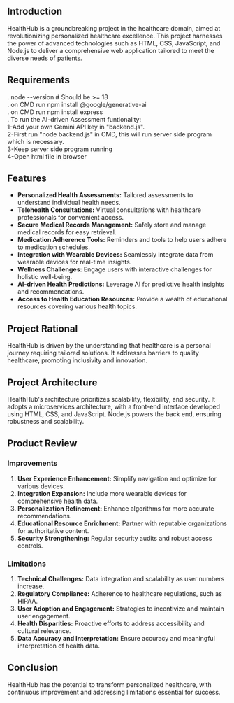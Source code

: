 <h2>Introduction</h2>

  <p>HealthHub is a groundbreaking project in the healthcare domain, aimed at revolutionizing personalized healthcare excellence. This project harnesses the power of advanced technologies such as HTML, CSS, JavaScript, and Node.js to deliver a comprehensive web application tailored to meet the diverse needs of patients.</p>

<h2>Requirements</h2>
<p>
  . node --version # Should be >= 18<br>
  . on CMD run npm install @google/generative-ai<br>
  . on CMD run npm install express<br>
  . To run the AI-driven Assessment funtionality:<br>
      1-Add your own Gemini API key in "backend.js".<br>
      2-First run "node backend.js" in CMD, this will run server side program which is necessary.<br>
      3-Keep server side program running<br>
      4-Open html file in browser<br>
</p>
  <h2>Features</h2>

  <ul>
    <li><strong>Personalized Health Assessments:</strong> Tailored assessments to understand individual health needs.</li>
    <li><strong>Telehealth Consultations:</strong> Virtual consultations with healthcare professionals for convenient access.</li>
    <li><strong>Secure Medical Records Management:</strong> Safely store and manage medical records for easy retrieval.</li>
    <li><strong>Medication Adherence Tools:</strong> Reminders and tools to help users adhere to medication schedules.</li>
    <li><strong>Integration with Wearable Devices:</strong> Seamlessly integrate data from wearable devices for real-time insights.</li>
    <li><strong>Wellness Challenges:</strong> Engage users with interactive challenges for holistic well-being.</li>
    <li><strong>AI-driven Health Predictions:</strong> Leverage AI for predictive health insights and recommendations.</li>
    <li><strong>Access to Health Education Resources:</strong> Provide a wealth of educational resources covering various health topics.</li>
  </ul>

  <h2>Project Rational</h2>

  <p>HealthHub is driven by the understanding that healthcare is a personal journey requiring tailored solutions. It addresses barriers to quality healthcare, promoting inclusivity and innovation.</p>

  <h2>Project Architecture</h2>

  <p>HealthHub's architecture prioritizes scalability, flexibility, and security. It adopts a microservices architecture, with a front-end interface developed using HTML, CSS, and JavaScript. Node.js powers the back end, ensuring robustness and scalability.</p>

  <h2>Product Review</h2>

  <h3>Improvements</h3>

  <ol>
    <li><strong>User Experience Enhancement:</strong> Simplify navigation and optimize for various devices.</li>
    <li><strong>Integration Expansion:</strong> Include more wearable devices for comprehensive health data.</li>
    <li><strong>Personalization Refinement:</strong> Enhance algorithms for more accurate recommendations.</li>
    <li><strong>Educational Resource Enrichment:</strong> Partner with reputable organizations for authoritative content.</li>
    <li><strong>Security Strengthening:</strong> Regular security audits and robust access controls.</li>
  </ol>

  <h3>Limitations</h3>

  <ol>
    <li><strong>Technical Challenges:</strong> Data integration and scalability as user numbers increase.</li>
    <li><strong>Regulatory Compliance:</strong> Adherence to healthcare regulations, such as HIPAA.</li>
    <li><strong>User Adoption and Engagement:</strong> Strategies to incentivize and maintain user engagement.</li>
    <li><strong>Health Disparities:</strong> Proactive efforts to address accessibility and cultural relevance.</li>
    <li><strong>Data Accuracy and Interpretation:</strong> Ensure accuracy and meaningful interpretation of health data.</li>
  </ol>

  <h2>Conclusion</h2>

  <p>HealthHub has the potential to transform personalized healthcare, with continuous improvement and addressing limitations essential for success.</p>
